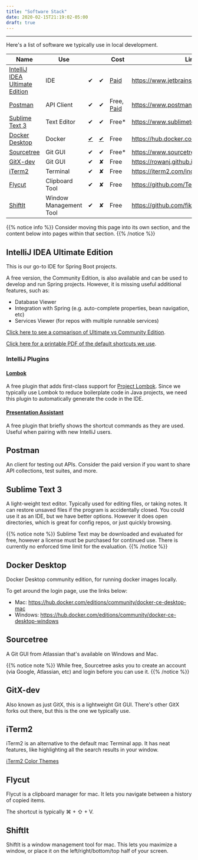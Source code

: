 ```yaml
---
title: "Software Stack"
date: 2020-02-15T21:19:02-05:00
draft: true
---
```


---

Here's a list of software we typically use in local development.


| Name | Use | <i class="fab fa-apple"></i> | <i class="fab fa-windows"></i> | Cost | Link |
| ---- | --- | --- | ------- | ---- | ---- |
| [IntelliJ IDEA Ultimate Edition](#intellij-idea-ultimate-edition) | IDE | ✔ | ✔ | [Paid](https://www.jetbrains.com/idea/buy/#commercial?billing=yearly) | https://www.jetbrains.com/idea/ |
| [Postman](#postman) | API Client | ✔ | ✔ | Free, [Paid](https://www.postman.com/pricing) | https://www.postman.com/ |
| [Sublime Text 3](#sublime-text-3) | Text Editor | ✔ | ✔ | Free* | https://www.sublimetext.com/3 |
| [Docker Desktop](#docker-desktop) | Docker | [✔](https://hub.docker.com/editions/community/docker-ce-desktop-mac) | [✔](https://hub.docker.com/editions/community/docker-ce-desktop-windows) | Free | https://hub.docker.com/ |
| [Sourcetree](#sourcetree) | Git GUI | ✔ | ✔ | Free* | https://www.sourcetreeapp.com/ |
| [GitX-dev](#gitx-dev) | Git GUI | ✔ | ✘ | Free | https://rowanj.github.io/gitx/ |
| [iTerm2](#iterm2) | Terminal | ✔ | ✘ | Free | https://iterm2.com/index.html |
| [Flycut](#flycut) | Clipboard Tool | ✔ | ✘ | Free | https://github.com/TermiT/Flycut/releases | 
| [ShiftIt](#shiftit) | Window Management Tool | ✔ | ✘ | Free | https://github.com/fikovnik/ShiftIt/releases | 

{{% notice info %}}
Consider moving this page into its own section, and the content below into pages within that section.
{{% /notice %}}


## IntelliJ IDEA Ultimate Edition

This is our go-to IDE for Spring Boot projects. 

A free version, the Community Edition, is also available and can be used to develop and run Spring projects. 
However, it is missing useful additional features, such as:
- Database Viewer
- Integration with Spring (e.g. auto-complete properties, bean navigation, etc)
- Services Viewer (for repos with multiple runnable services)

[Click here to see a comparison of Ultimate vs Community Edition](https://www.jetbrains.com/idea/features/editions_comparison_matrix.html).

[Click here for a printable PDF of the default shortcuts we use](https://resources.jetbrains.com/storage/products/intellij-idea/docs/IntelliJIDEA_ReferenceCard.pdf).

### IntelliJ Plugins

#### [Lombok](https://plugins.jetbrains.com/plugin/6317-lombok) 
A free plugin that adds first-class support for [Project Lombok](https://projectlombok.org/).
Since we typically use Lombok to reduce boilerplate code in Java projects, 
we need this plugin to automatically generate the code in the IDE. 

#### [Presentation Assistant](https://plugins.jetbrains.com/plugin/7345-presentation-assistant) 
A free plugin that briefly shows the shortcut commands as they are used.
Useful when pairing with new IntelliJ users.  

## Postman

An client for testing out APIs. Consider the paid version if you want to share API collections, 
test suites, and more.

## Sublime Text 3

A light-weight text editor. Typically used for editing files, or taking notes.
It can restore unsaved files if the program is accidentally closed. 
You could use it as an IDE, but we have better options. 
However it does open directories, which is great for config repos, or just quickly browsing. 

{{% notice note %}}
Sublime Text may be downloaded and evaluated for free, however a license must be purchased for continued use. 
There is currently no enforced time limit for the evaluation.
{{% /notice %}}

## Docker Desktop

Docker Desktop community edition, for running docker images locally.

To get around the login page, use the links below:
- Mac: https://hub.docker.com/editions/community/docker-ce-desktop-mac
- Windows: https://hub.docker.com/editions/community/docker-ce-desktop-windows

## Sourcetree

A Git GUI from Atlassian that's available on Windows and Mac.

{{% notice note %}}
While free, Sourcetree asks you to create an account (via Google, Atlassian, etc) and login before you can use it.
{{% /notice %}}

## GitX-dev

Also known as just GitX, this is a lightweight Git GUI. There's other GitX forks out there, 
but this is the one we typically use.

## iTerm2

iTerm2 is an alternative to the default mac Terminal app. 
It has neat features, like highlighting all the search results in your window.

[iTerm2 Color Themes](https://iterm2colorschemes.com/) 

## Flycut

Flycut is a clipboard manager for mac. It lets you navigate between a history of copied items.
 
The shortcut is typically  ⌘ + ⇧ + V.

## ShiftIt

ShiftIt is a window management tool for mac. This lets you maximize a window, 
or place it on the left/right/bottom/top half of your screen. 